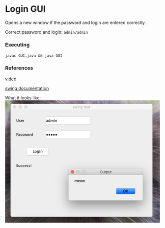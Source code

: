 # Login GUI
Opens a new window if the password and login are entered correctly.

Correct password and login: ``admin/admin``
### Executing
``javac GUI.java && java GUI``

### References
[video](https://www.youtube.com/watch?v=iE8tZ0hn2Ws)

[swing documentation](https://docs.oracle.com/javase/7/docs/api/javax/swing/package-summary.html)

What it looks like:
![screen shot](screen_shot.png)
